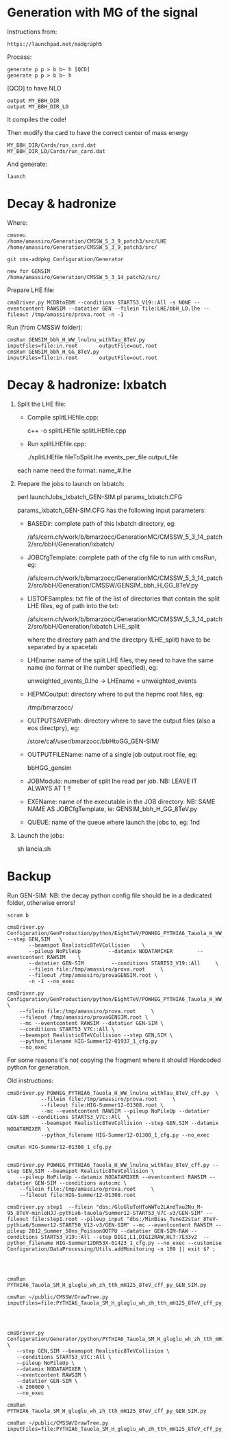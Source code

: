 Generation with MG of the signal
=======

Instructions from:

    https://launchpad.net/madgraph5

Process:

    generate p p > b b~ h [QCD]
    generate p p > b b~ h

[QCD] to have NLO

    output MY_BBH_DIR
    output MY_BBH_DIR_LO

It compiles the code!

Then modify the card to have the correct center of mass energy

    MY_BBH_DIR/Cards/run_card.dat
    MY_BBH_DIR_LO/Cards/run_card.dat

And generate:

    launch
    

Decay & hadronize
=======

Where:

    cmsneu
    /home/amassiro/Generation/CMSSW_5_3_9_patch3/src/LHE
    /home/amassiro/Generation/CMSSW_5_3_9_patch3/src/

    git cms-addpkg Configuration/Generator

    new for GENSIM
    /home/amassiro/Generation/CMSSW_5_3_14_patch2/src/

Prepare LHE file:

    cmsDriver.py MCDBtoEDM --conditions START53_V19::All -s NONE --eventcontent RAWSIM --datatier GEN --filein file:LHE/bbH_LO.lhe --fileout /tmp/amassiro/prova.root -n -1


Run (from CMSSW folder):

    cmsRun GENSIM_bbh_H_WW_lnulnu_withTau_8TeV.py   inputFiles=file:in.root       outputFile=out.root
    cmsRun GENSIM_bbh_H_GG_8TeV.py                  inputFiles=file:in.root       outputFile=out.root


Decay & hadronize: lxbatch
=======

1) Split the LHE file:

   - Compile splitLHEfile.cpp: 
   
     c++ -o splitLHEfile splitLHEfile.cpp 

   - Run splitLHEfile.cpp:
     
     ./splitLHEfile fileToSplit.lhe events_per_file output_file

   each name need the format: name_#.lhe

2) Prepare the jobs to launch on lxbatch:

   perl launchJobs_lxbatch_GEN-SIM.pl params_lxbatch.CFG
   
   params_lxbatch_GEN-SIM.CFG has the following input parameters:
   
   - BASEDir: complete path of this lxbatch directory, eg:   
     
     /afs/cern.ch/work/b/bmarzocc/GenerationMC/CMSSW_5_3_14_patch2/src/bbH/Generation/lxbatch/
   
   - JOBCfgTemplate: complete path of the cfg file to run with cmsRun, eg:
                
     /afs/cern.ch/work/b/bmarzocc/GenerationMC/CMSSW_5_3_14_patch2/src/bbH/Generation/CMSSW/GENSIM_bbh_H_GG_8TeV.py

   - LISTOFSamples: txt file of the list of directories that contain the split LHE files, eg of path into the txt:
     
     /afs/cern.ch/work/b/bmarzocc/GenerationMC/CMSSW_5_3_14_patch2/src/bbH/Generation/lxbatch LHE_split

     where the directory path and the directpry (LHE_split) have to be separated by a spacetab
     
   - LHEname: name of the split LHE files, they need to have the same name (no format or lhe number specified), eg:
     
     unweighted_events_0.lhe -> LHEname = unweighted_events

   - HEPMCoutput: directory where to put the hepmc root files, eg:
     
     /tmp/bmarzocc/

   - OUTPUTSAVEPath: directory where to save the output files (also a eos directpry), eg:
     
     /store/caf/user/bmarzocc/bbHtoGG_GEN-SIM/

   - OUTPUTFILEName: name of a single job output root file, eg:
     
     bbHGG_gensim

   - JOBModulo: numeber of split lhe read per job. 
     NB: LEAVE IT ALWAYS AT 1 !!
   
   - EXEName: name of the executable in the JOB directory. 
     NB: SAME NAME AS JOBCfgTemplate, ie: GENSIM_bbh_H_GG_8TeV.py
   
   - QUEUE: name of the queue where launch the jobs to, eg: 1nd
   
3) Launch the jobs:

   sh lancia.sh

Backup
=======


Run GEN-SIM:
NB: the decay python config file should be in a dedicated folder, otherwise errors!

    scram b

    cmsDriver.py Configuration/GenProduction/python/EightTeV/POWHEG_PYTHIA6_Tauola_H_WW_lnulnu_withTau_8TeV_cff.py   --step GEN,SIM   \
           --beamspot Realistic8TeVCollision    \
           --pileup NoPileUp         --datamix NODATAMIXER        --eventcontent RAWSIM    \
           --datatier GEN-SIM         --conditions START53_V19::All     \
           --filein file:/tmp/amassiro/prova.root     \
           --fileout /tmp/amassiro/provaGENSIM.root \
           -n -1 --no_exec

    cmsDriver.py Configuration/GenProduction/python/EightTeV/POWHEG_PYTHIA6_Tauola_H_WW_lnulnu_withTau_8TeV_cff.py \
        --filein file:/tmp/amassiro/prova.root     \
        --fileout /tmp/amassiro/provaGENSIM.root \
        --mc --eventcontent RAWSIM --datatier GEN-SIM \
        --conditions START53_V7C::All \
        --beamspot Realistic8TeVCollision --step GEN,SIM \              
        --python_filename HIG-Summer12-01937_1_cfg.py 
        --no_exec

For some reasons it's not copying the fragment where it should!
Hardcoded python for generation.


Old instructions:


    cmsDriver.py POWHEG_PYTHIA6_Tauola_H_WW_lnulnu_withTau_8TeV_cff.py  \
               --filein file:/tmp/amassiro/prova.root     \
               --fileout file:HIG-Summer12-01308.root \
               --mc --eventcontent RAWSIM --pileup NoPileUp --datatier GEN-SIM --conditions START53_V7C::All  \
               --beamspot Realistic8TeVCollision --step GEN,SIM --datamix NODATAMIXER  \
               --python_filename HIG-Summer12-01308_1_cfg.py --no_exec
    
    cmsRun HIG-Summer12-01308_1_cfg.py
    
    
    cmsDriver.py POWHEG_PYTHIA6_Tauola_H_WW_lnulnu_withTau_8TeV_cff.py --step GEN,SIM --beamspot Realistic8TeVCollision \
        --pileup NoPileUp --datamix NODATAMIXER --eventcontent RAWSIM --datatier GEN-SIM --conditions auto:mc \
        --filein file:/tmp/amassiro/prova.root     \
        --fileout file:HIG-Summer12-01308.root
    
    cmsDriver.py step1  --filein "dbs:/GluGluToHToWWTo2LAndTau2Nu_M-95_8TeV-minloHJJ-pythia6-tauola/Summer12-START53_V7C-v3/GEN-SIM" --fileout file:step1.root --pileup_input "dbs:/MinBias_TuneZ2star_8TeV-pythia6/Summer12-START50_V13-v3/GEN-SIM" --mc --eventcontent RAWSIM --pileup 2012_Summer_50ns_PoissonOOTPU --datatier GEN-SIM-RAW --conditions START53_V19::All --step DIGI,L1,DIGI2RAW,HLT:7E33v2  --python_filename HIG-Summer12DR53X-01423_1_cfg.py --no_exec --customise Configuration/DataProcessing/Utils.addMonitoring -n 169 || exit $? ; 

    
    
    
    cmsRun PYTHIA6_Tauola_SM_H_gluglu_wh_zh_tth_mH125_8TeV_cff_py_GEN_SIM.py

    cmsRun ~/public/CMSSW/DrawTree.py inputFiles=file:PYTHIA6_Tauola_SM_H_gluglu_wh_zh_tth_mH125_8TeV_cff_py_GEN_SIM.root




    cmsDriver.py Configuration/Generator/python/PYTHIA6_Tauola_SM_H_gluglu_wh_zh_tth_mH125_8TeV_cff.py \
       --step GEN,SIM --beamspot Realistic8TeVCollision \
       --conditions START53_V7C::All \
       --pileup NoPileUp \
       --datamix NODATAMIXER \
       --eventcontent RAWSIM \
       --datatier GEN-SIM \
       -n 200000 \
       --no_exec

    cmsRun PYTHIA6_Tauola_SM_H_gluglu_wh_zh_tth_mH125_8TeV_cff_py_GEN_SIM.py

    cmsRun ~/public/CMSSW/DrawTree.py inputFiles=file:PYTHIA6_Tauola_SM_H_gluglu_wh_zh_tth_mH125_8TeV_cff_py_GEN_SIM.root




